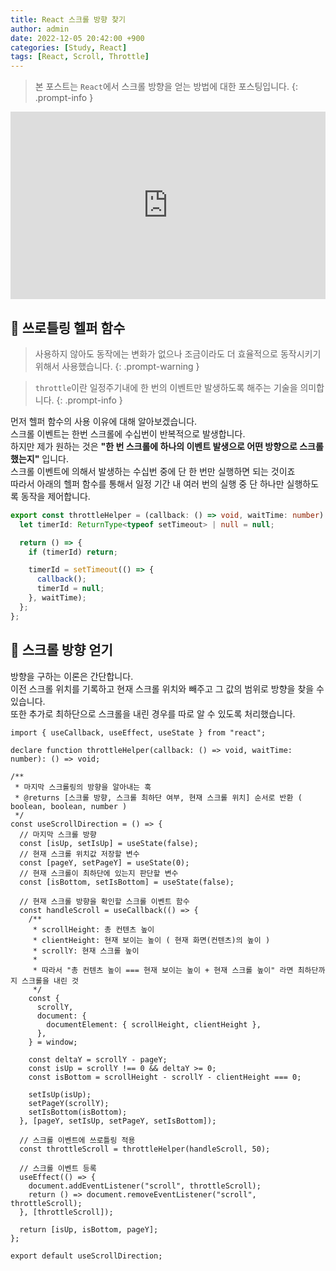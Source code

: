 ```yaml
---
title: React 스크롤 방향 찾기
author: admin
date: 2022-12-05 20:42:00 +900
categories: [Study, React]
tags: [React, Scroll, Throttle]
---
```


> 본 포스트는 `React`에서 스크롤 방향을 얻는 방법에 대한 포스팅입니다.
{: .prompt-info }

<iframe height="300" style="width: 100%;" scrolling="no" title="useDirection" src="https://codepen.io/1-blue/embed/NWzergp?default-tab=html%2Cresult" frameborder="no" loading="lazy" allowtransparency="true" allowfullscreen="true">
  See the Pen <a href="https://codepen.io/1-blue/pen/NWzergp">
  useDirection</a> by 1-blue (<a href="https://codepen.io/1-blue">@1-blue</a>)
  on <a href="https://codepen.io">CodePen</a>.
</iframe>

## 📌 쓰로틀링 헬퍼 함수
> 사용하지 않아도 동작에는 변화가 없으나 조금이라도 더 효율적으로 동작시키기 위해서 사용했습니다.
{: .prompt-warning }

> `throttle`이란 일정주기내에 한 번의 이벤트만 발생하도록 해주는 기술을 의미합니다.
{: .prompt-info }

먼저 헬퍼 함수의 사용 이유에 대해 알아보겠습니다.<br />
스크롤 이벤트는 한번 스크롤에 수십번이 반복적으로 발생합니다.<br />
하지만 제가 원하는 것은 **"한 번 스크롤에 하나의 이벤트 발생으로 어떤 방향으로 스크롤 했는지"** 입니다.<br />
스크롤 이벤트에 의해서 발생하는 수십번 중에 단 한 번만 실행하면 되는 것이죠<br />
따라서 아래의 헬퍼 함수를 통해서 일정 기간 내 여러 번의 실행 중 단 하나만 실행하도록 동작을 제어합니다.<br />

```ts
export const throttleHelper = (callback: () => void, waitTime: number) => {
  let timerId: ReturnType<typeof setTimeout> | null = null;

  return () => {
    if (timerId) return;

    timerId = setTimeout(() => {
      callback();
      timerId = null;
    }, waitTime);
  };
};
```

## 📌 스크롤 방향 얻기
방향을 구하는 이론은 간단합니다.<br />
이전 스크롤 위치를 기록하고 현재 스크롤 위치와 빼주고 그 값의 범위로 방향을 찾을 수 있습니다.<br />
또한 추가로 최하단으로 스크롤을 내린 경우를 따로 알 수 있도록 처리했습니다.<br />

```tsx
import { useCallback, useEffect, useState } from "react";

declare function throttleHelper(callback: () => void, waitTime: number): () => void;

/**
 * 마지막 스크롤링의 방향을 알아내는 훅
 * @returns [스크롤 방향, 스크롤 최하단 여부, 현재 스크롤 위치] 순서로 반환 ( boolean, boolean, number )
 */
const useScrollDirection = () => {
  // 마지막 스크롤 방향
  const [isUp, setIsUp] = useState(false);
  // 현재 스크롤 위치값 저장할 변수
  const [pageY, setPageY] = useState(0);
  // 현재 스크롤이 최하단에 있는지 판단할 변수
  const [isBottom, setIsBottom] = useState(false);

  // 현재 스크롤 방향을 확인할 스크롤 이벤트 함수
  const handleScroll = useCallback(() => {
    /**
     * scrollHeight: 총 컨텐츠 높이
     * clientHeight: 현재 보이는 높이 ( 현재 화면(컨텐츠)의 높이 )
     * scrollY: 현재 스크롤 높이
     *
     * 따라서 "총 컨텐츠 높이 === 현재 보이는 높이 + 현재 스크롤 높이" 라면 최하단까지 스크롤을 내린 것
     */
    const {
      scrollY,
      document: {
        documentElement: { scrollHeight, clientHeight },
      },
    } = window;

    const deltaY = scrollY - pageY;
    const isUp = scrollY !== 0 && deltaY >= 0;
    const isBottom = scrollHeight - scrollY - clientHeight === 0;

    setIsUp(isUp);
    setPageY(scrollY);
    setIsBottom(isBottom);
  }, [pageY, setIsUp, setPageY, setIsBottom]);

  // 스크롤 이벤트에 쓰로틀링 적용
  const throttleScroll = throttleHelper(handleScroll, 50);

  // 스크롤 이벤트 등록
  useEffect(() => {
    document.addEventListener("scroll", throttleScroll);
    return () => document.removeEventListener("scroll", throttleScroll);
  }, [throttleScroll]);

  return [isUp, isBottom, pageY];
};

export default useScrollDirection;
```